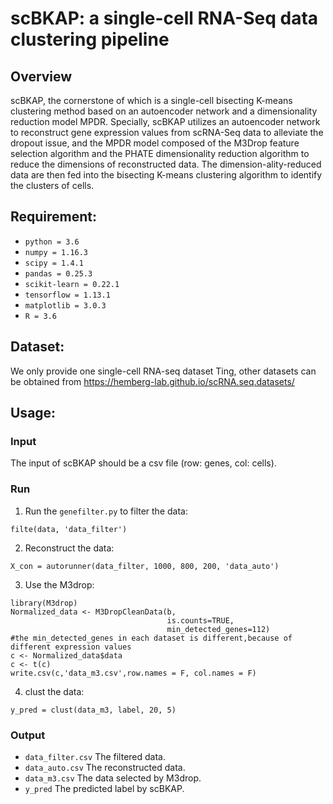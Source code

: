 # scBKAP: a single-cell RNA-Seq data clustering pipeline

## Overview

scBKAP, the cornerstone of which is a single-cell bisecting K-means clustering method based on an autoencoder network and a dimensionality reduction model MPDR. Specially, scBKAP utilizes an autoencoder network to reconstruct gene expression values from scRNA-Seq data to alleviate the dropout issue, and the MPDR model composed of the M3Drop feature selection algorithm and the PHATE dimensionality reduction algorithm to reduce the dimensions of reconstructed data. The dimension-ality-reduced data are then fed into the bisecting K-means clustering algorithm to identify the clusters of cells.

## Requirement:

- `python = 3.6`
- `numpy = 1.16.3`
- `scipy = 1.4.1`
- `pandas = 0.25.3`
- `scikit-learn = 0.22.1`
- `tensorflow = 1.13.1`
- `matplotlib = 3.0.3`
- `R = 3.6`

## Dataset:

We only provide one single-cell RNA-seq dataset Ting, other datasets can be obtained from https://hemberg-lab.github.io/scRNA.seq.datasets/

## Usage:

### Input
The input of scBKAP should be a csv file (row: genes, col: cells).

### Run

1. Run the `genefilter.py` to filter the data:

```
filte(data, 'data_filter')
```

2. Reconstruct the data:

```
X_con = autorunner(data_filter, 1000, 800, 200, 'data_auto')
```

3. Use the M3drop:

```
library(M3drop)
Normalized_data <- M3DropCleanData(b, 
                                   is.counts=TRUE, 
                                   min_detected_genes=112)
#the min_detected_genes in each dataset is different,because of different expression values
c <- Normalized_data$data
c <- t(c)
write.csv(c,'data_m3.csv',row.names = F, col.names = F)
```

4. clust the data:

```
y_pred = clust(data_m3, label, 20, 5)
```

### Output

- `data_filter.csv` The filtered data.
- `data_auto.csv` The reconstructed data.
- `data_m3.csv` The data selected by M3drop.
- `y_pred` The predicted label by scBKAP.
